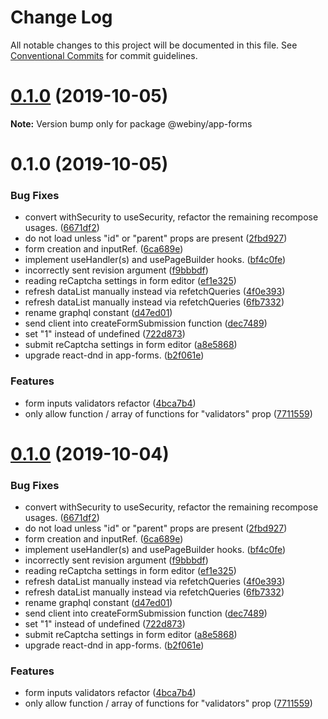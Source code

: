 # Change Log

All notable changes to this project will be documented in this file.
See [Conventional Commits](https://conventionalcommits.org) for commit guidelines.

<a name="0.1.0"></a>
# [0.1.0](https://github.com/webiny/webiny-js/compare/@webiny/app-forms@0.1.0...@webiny/app-forms@0.1.0) (2019-10-05)

**Note:** Version bump only for package @webiny/app-forms





<a name="0.1.0"></a>
# 0.1.0 (2019-10-05)


### Bug Fixes

* convert withSecurity to useSecurity, refactor the remaining recompose usages. ([6671df2](https://github.com/webiny/webiny-js/commit/6671df2))
* do not load unless "id" or "parent" props are present ([2fbd927](https://github.com/webiny/webiny-js/commit/2fbd927))
* form creation and inputRef. ([6ca689e](https://github.com/webiny/webiny-js/commit/6ca689e))
* implement useHandler(s) and usePageBuilder hooks. ([bf4c0fe](https://github.com/webiny/webiny-js/commit/bf4c0fe))
* incorrectly sent revision argument ([f9bbbdf](https://github.com/webiny/webiny-js/commit/f9bbbdf))
* reading reCaptcha settings in form editor ([ef1e325](https://github.com/webiny/webiny-js/commit/ef1e325))
* refresh dataList manually instead via refetchQueries ([4f0e393](https://github.com/webiny/webiny-js/commit/4f0e393))
* refresh dataList manually instead via refetchQueries ([6fb7332](https://github.com/webiny/webiny-js/commit/6fb7332))
* rename graphql constant ([d47ed01](https://github.com/webiny/webiny-js/commit/d47ed01))
* send client into createFormSubmission function ([dec7489](https://github.com/webiny/webiny-js/commit/dec7489))
* set "1" instead of undefined ([722d873](https://github.com/webiny/webiny-js/commit/722d873))
* submit reCaptcha settings in form editor ([a8e5868](https://github.com/webiny/webiny-js/commit/a8e5868))
* upgrade react-dnd in app-forms. ([b2f061e](https://github.com/webiny/webiny-js/commit/b2f061e))


### Features

* form inputs validators refactor ([4bca7b4](https://github.com/webiny/webiny-js/commit/4bca7b4))
* only allow function / array of functions for "validators" prop ([7711559](https://github.com/webiny/webiny-js/commit/7711559))





<a name="0.1.0"></a>
# [0.1.0](https://github.com/webiny/webiny-js/compare/@webiny/app-forms@1.0.0-next.1...@webiny/app-forms@0.1.0) (2019-10-04)


### Bug Fixes

* convert withSecurity to useSecurity, refactor the remaining recompose usages. ([6671df2](https://github.com/webiny/webiny-js/commit/6671df2))
* do not load unless "id" or "parent" props are present ([2fbd927](https://github.com/webiny/webiny-js/commit/2fbd927))
* form creation and inputRef. ([6ca689e](https://github.com/webiny/webiny-js/commit/6ca689e))
* implement useHandler(s) and usePageBuilder hooks. ([bf4c0fe](https://github.com/webiny/webiny-js/commit/bf4c0fe))
* incorrectly sent revision argument ([f9bbbdf](https://github.com/webiny/webiny-js/commit/f9bbbdf))
* reading reCaptcha settings in form editor ([ef1e325](https://github.com/webiny/webiny-js/commit/ef1e325))
* refresh dataList manually instead via refetchQueries ([4f0e393](https://github.com/webiny/webiny-js/commit/4f0e393))
* refresh dataList manually instead via refetchQueries ([6fb7332](https://github.com/webiny/webiny-js/commit/6fb7332))
* rename graphql constant ([d47ed01](https://github.com/webiny/webiny-js/commit/d47ed01))
* send client into createFormSubmission function ([dec7489](https://github.com/webiny/webiny-js/commit/dec7489))
* set "1" instead of undefined ([722d873](https://github.com/webiny/webiny-js/commit/722d873))
* submit reCaptcha settings in form editor ([a8e5868](https://github.com/webiny/webiny-js/commit/a8e5868))
* upgrade react-dnd in app-forms. ([b2f061e](https://github.com/webiny/webiny-js/commit/b2f061e))


### Features

* form inputs validators refactor ([4bca7b4](https://github.com/webiny/webiny-js/commit/4bca7b4))
* only allow function / array of functions for "validators" prop ([7711559](https://github.com/webiny/webiny-js/commit/7711559))
